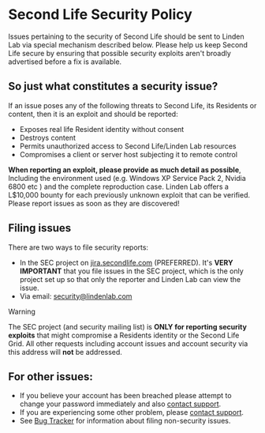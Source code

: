 # Second Life Security Policy
Issues pertaining to the security of Second Life should be sent to Linden Lab via special mechanism described below.  Please help us keep Second Life secure by ensuring that possible security exploits aren't broadly advertised before a fix is available.

## So just what constitutes a security issue?
If an issue poses any of the following threats to Second Life, its Residents or content, then it is an exploit and should be reported:

* Exposes real life Resident identity without consent
* Destroys content
* Permits unauthorized access to Second Life/Linden Lab resources
* Compromises a client or server host subjecting it to remote control

**When reporting an exploit, please provide as much detail as possible**, Including the environment used (e.g. Windows XP Service Pack 2, Nvidia 6800 etc ) and the complete reproduction case. Linden Lab offers a L$10,000 bounty for each previously unknown exploit that can be verified.  Please report issues as soon as they are discovered!

## Filing issues
There are two ways to file security reports:
*  In the SEC project on [jira.secondlife.com](http://jira.secondlife.com) (PREFERRED). It's **VERY IMPORTANT** that you file issues in the SEC project, which is the only project set up so that only the reporter and Linden Lab can view the issue.
*  Via email: [security@lindenlab.com](mailto:security@lindenlab.com)

> [!WARNING]
> The SEC project (and security mailing list) is **ONLY for reporting security exploits** that might compromise a Residents identity or the Second Life Grid. All other requests including account issues and account security via this address will **not** be addressed.

## For other issues:
*  If you believe your account has been breached please attempt to change your password immediately and also  [contact support](http://secondlife.com/community/support.php).
*  If you are experiencing some other problem, please [contact support](http://secondlife.com/community/support.php).
*  See [Bug Tracker](https://wiki.secondlife.com/wiki/Bug_Tracker) for information about filing non-security issues.
